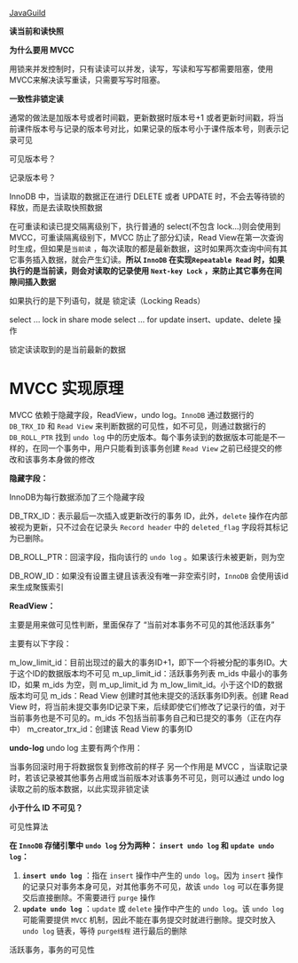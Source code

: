 [JavaGuild](https://github.com/PinkMemory-sudo/JavaGuide/blob/master/docs/database/InnoDB%E5%AF%B9MVCC%E7%9A%84%E5%AE%9E%E7%8E%B0.md)

**读当前和读快照**



**为什么要用 MVCC**

用锁来并发控制时，只有读读可以并发，读写，写读和写写都需要阻塞，使用 MVCC来解决读写重读，只需要写写时阻塞。



**一致性非锁定读**

通常的做法是加版本号或者时间戳，更新数据时版本号+1 或者更新时间戳，将当前课件版本号与记录的版本号对比，如果记录的版本号小于课件版本号，则表示记录可见

可见版本号？

记录版本号？



InnoDB 中，当读取的数据正在进行 DELETE 或者 UPDATE 时，不会去等待锁的释放，而是去读取快照数据



在可重读和读已提交隔离级别下，执行普通的 select(不包含 lock...)则会使用到 MVCC，可重读隔离级别下，MVCC 防止了部分幻读，Read View在第一次查询时生成，但如果是`当前读` ，每次读取的都是最新数据，这时如果两次查询中间有其它事务插入数据，就会产生幻读。**所以 `InnoDB` 在实现`Repeatable Read` 时，如果执行的是当前读，则会对读取的记录使用 `Next-key Lock` ，来防止其它事务在间隙间插入数据**



如果执行的是下列语句，就是 锁定读（Locking Reads）

select ... lock in share mode
select ... for update
insert、update、delete 操作

锁定读读取到的是当前最新的数据



# **MVCC 实现原理**

MVCC 依赖于隐藏字段，ReadView，undo log。`InnoDB` 通过数据行的 `DB_TRX_ID` 和 `Read View` 来判断数据的可见性，如不可见，则通过数据行的 `DB_ROLL_PTR` 找到 `undo log` 中的历史版本。每个事务读到的数据版本可能是不一样的，在同一个事务中，用户只能看到该事务创建 `Read View` 之前已经提交的修改和该事务本身做的修改



**隐藏字段：**

InnoDB为每行数据添加了三个隐藏字段

DB_TRX_ID：表示最后一次插入或更新改行的事务 ID，此外，`delete` 操作在内部被视为更新，只不过会在记录头 `Record header` 中的 `deleted_flag` 字段将其标记为已删除。

DB_ROLL_PTR：回滚字段，指向该行的 `undo log` 。如果该行未被更新，则为空

DB_ROW_ID：如果没有设置主键且该表没有唯一非空索引时，`InnoDB` 会使用该id来生成聚簇索引



**ReadView：**

主要是用来做可见性判断，里面保存了 “当前对本事务不可见的其他活跃事务”

主要有以下字段：

m_low_limit_id：目前出现过的最大的事务ID+1，即下一个将被分配的事务ID。大于这个ID的数据版本均不可见
m_up_limit_id：活跃事务列表 m_ids 中最小的事务ID，如果 m_ids 为空，则 m_up_limit_id 为 m_low_limit_id。小于这个ID的数据版本均可见
m_ids：Read View 创建时其他未提交的活跃事务ID列表。创建 Read View 时，将当前未提交事务ID记录下来，后续即使它们修改了记录行的值，对于当前事务也是不可见的。m_ids 不包括当前事务自己和已提交的事务（正在内存中）
m_creator_trx_id：创建该 Read View 的事务ID

**undo-log**
undo log 主要有两个作用：

当事务回滚时用于将数据恢复到修改前的样子
另一个作用是 MVCC ，当读取记录时，若该记录被其他事务占用或当前版本对该事务不可见，则可以通过 undo log 读取之前的版本数据，以此实现非锁定读



**小于什么 ID 不可见？**

可见性算法





**在 `InnoDB` 存储引擎中 `undo log` 分为两种： `insert undo log` 和 `update undo log`：**

1. **`insert undo log`** ：指在 `insert` 操作中产生的 `undo log`。因为 `insert` 操作的记录只对事务本身可见，对其他事务不可见，故该 `undo log` 可以在事务提交后直接删除。不需要进行 `purge` 操作
2. **`update undo log`** ：`update` 或 `delete` 操作中产生的 `undo log`。该 `undo log`可能需要提供 `MVCC` 机制，因此不能在事务提交时就进行删除。提交时放入 `undo log` 链表，等待 `purge线程` 进行最后的删除







活跃事务，事务的可见性